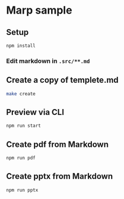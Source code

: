 # Marp sample

## Setup

```bash
npm install
```

### Edit markdown  in `.src/**.md`

## Create a copy of templete.md

```bash
make create
```

## Preview via CLI

```bash
npm run start
```

## Create pdf from Markdown

```bash
npm run pdf
```

## Create pptx from Markdown

```bash
npm run pptx
```

